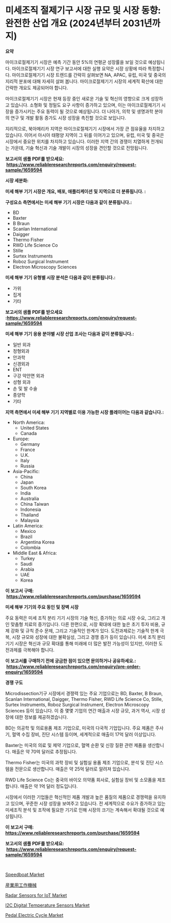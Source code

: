 <p><h1>미세조직 절제기구 시장 규모 및 시장 동향: 완전한 산업 개요 (2024년부터 2031년까지)</h1></p><p><strong>요약</strong></p>
<p><p>마이크로절제기기 시장은 예측 기간 동안 5%의 연평균 성장률을 보일 것으로 예상됩니다. 마이크로절제기기 시장 연구 보고서에 대한 실행 요약은 시장 상황에 따라 특정합니다. 마이크로절제기기 시장 트렌드를 간략히 살펴보면 NA, APAC, 유럽, 미국 및 중국의 지리적 분포에 대해 자세히 살펴 봅니다. 마이크로절제기기 시장의 세계적 확산에 대한 간략한 개요도 제공되어야 합니다.</p><p>마이크로절제기기 시장은 현재 등장 중인 새로운 기술 및 혁신의 영향으로 크게 성장하고 있습니다. 소형화 및 정밀도 요구 사항이 증가하고 있으며, 이는 마이크로절제기기 시장을 증가시키는 주요 동력이 될 것으로 예상됩니다. 더 나아가, 의학 및 생명과학 분야의 연구 및 개발 활동 증가도 시장 성장을 촉진할 것으로 보입니다.</p><p>지리적으로, 북아메리카 지역은 마이크로절제기기 시장에서 가장 큰 점유율을 차지하고 있습니다. 이어서 아시아 태평양 지역이 그 뒤를 이어가고 있으며, 유럽, 미국 및 중국은 시장에서 중요한 위치를 차지하고 있습니다. 이러한 지역 간의 경쟁이 치열하게 전개되는 가운데, 기술 혁신과 기술 개발이 시장의 성장을 견인할 것으로 전망됩니다.</p></p>
<p><strong>보고서의 샘플 PDF를 받으세요: &nbsp;<a href="https://www.reliableresearchreports.com/enquiry/request-sample/1659594">https://www.reliableresearchreports.com/enquiry/request-sample/1659594</a></strong></p>
<p><strong>시장 세분화:</strong></p>
<p><strong> 미세 해부 기기 시장은 개요, 배포, 애플리케이션 및 지역으로 더 분류됩니다. :</strong></p>
<p><strong>구성요소 측면에서는 미세 해부 기기 시장은 다음과 같이 분류됩니다.:</strong></p>
<p><ul><li>BD</li><li>Baxter</li><li>B Braun</li><li>Scanlan International</li><li>Daigger</li><li>Thermo Fisher</li><li>RWD Life Science Co</li><li>Stille</li><li>Surtex Instruments</li><li>Roboz Surgical Instrument</li><li>Electron Microscopy Sciences</li></ul></p>
<p><strong> 미세 해부 기기 유형별 시장 분석은 다음과 같이 분류됩니다.:</strong></p>
<p><ul><li>가위</li><li>집게</li><li>기타</li></ul></p>
<p><strong>보고서의 샘플 PDF를 받으세요 :<a href="https://www.reliableresearchreports.com/enquiry/request-sample/1659594">https://www.reliableresearchreports.com/enquiry/request-sample/1659594</a></strong></p>
<p><strong> 미세 해부 기기 응용 분야별 시장 산업 조사는 다음과 같이 분류됩니다.:</strong></p>
<p><ul><li>일반 외과</li><li>정형외과</li><li>안과학</li><li>신경외과</li><li>ENT</li><li>구강 악안면 외과</li><li>성형 외과</li><li>손 및 발 수술</li><li>종양학</li><li>기타</li></ul></p>
<p><strong>지역 측면에서 미세 해부 기기 지역별로 이용 가능한 시장 플레이어는 다음과 같습니다.:</strong></p>
<p><ul>
    <li>
        North America:
        <ul>
            <li>United States</li>
            <li>Canada</li>
        </ul>
    </li>
    <li>
        Europe:
        <ul>
            <li>Germany</li>
            <li>France</li>
            <li>U.K.</li>
            <li>Italy</li>
            <li>Russia</li>
        </ul>
    </li>
    <li>
        Asia-Pacific:
        <ul>
            <li>China</li>
            <li>Japan</li>
            <li>South Korea</li>
            <li>India</li>
            <li>Australia</li>
            <li>China Taiwan</li>
            <li>Indonesia</li>
            <li>Thailand</li>
            <li>Malaysia</li>
        </ul>
    </li>
    <li>
        Latin America:
        <ul>
            <li>Mexico</li>
            <li>Brazil</li>
            <li>Argentina Korea</li>
            <li>Colombia</li>
        </ul>
    </li>
    <li>
        Middle East & Africa:
        <ul>
            <li>Turkey</li>
            <li>Saudi</li>
            <li>Arabia</li>
            <li>UAE</li>
            <li>Korea</li>
        </ul>
    </li>
    </ul></p>
<p><strong>이 보고서 구매: &nbsp;<a href="https://www.reliableresearchreports.com/purchase/1659594">https://www.reliableresearchreports.com/purchase/1659594</a></strong></p>
<p><strong>미세 해부 기기의 주요 동인 및 장벽 시장</strong></p>
<p><p>주요 동력은 미세 조직 분리 기기 시장의 기술 혁신, 증가하는 의료 시장 수요, 그리고 개인 맞춤형 치료의 증가입니다. 다른 한편으로, 시장 확대에 대한 높은 초기 투자 비용, 규제 강화 및 규칙 준수 문제, 그리고 기술적인 한계가 있다. 도전과제로는 기술적 한계 극복, 시장 규모와 성장에 대한 불확실성, 그리고 경쟁 증가 등이 있습니다. 미세 조직 분리 기기 시장은 혁신과 규모 확대를 통해 미래에 더 많은 발전 가능성이 있지만, 이러한 도전과제를 극복해야 합니다.</p></p>
<p><strong>이 보고서를 구매하기 전에 궁금한 점이 있으면 문의하거나 공유하세요.: &nbsp;<a href="https://www.reliableresearchreports.com/enquiry/pre-order-enquiry/1659594">https://www.reliableresearchreports.com/enquiry/pre-order-enquiry/1659594</a></strong></p>
<p><strong>경쟁 구도</strong></p>
<p><p>Microdissection기구 시장에서 경쟁력 있는 주요 기업으로는 BD, Baxter, B Braun, Scanlan International, Daigger, Thermo Fisher, RWD Life Science Co, Stille, Surtex Instruments, Roboz Surgical Instrument, Electron Microscopy Sciences 등이 있습니다. 이 중 몇몇 기업의 연간 매출과 시장 규모, 과거 역사, 시장 성장에 대한 정보를 제공하겠습니다.</p><p>BD는 의공학 및 의료용품 제조 기업으로, 미국의 다국적 기업입니다. 주요 제품은 주사기, 혈액 수집 장비, 진단 시스템 등이며, 세계적으로 매출이 17억 달러 이상입니다.</p><p>Baxter는 미국의 의료 및 제약 기업으로, 혈액 순환 및 신장 질환 관련 제품을 생산합니다. 매출은 약 70억 달러로 추정됩니다.</p><p>Thermo Fisher는 미국의 과학 장비 및 실험실 용품 제조 기업으로, 분석 및 진단 시스템을 전문으로 생산합니다. 매출은 약 25억 달러로 알려져 있습니다.</p><p>RWD Life Science Co는 중국의 바이오 의약품 회사로, 실험실 장비 및 소모품을 제조합니다. 매출은 약 1억 달러 정도입니다.</p><p>시장에서 이러한 기업들은 혁신적인 제품 개발과 높은 품질의 제품으로 경쟁력을 유지하고 있으며, 꾸준한 시장 성장을 보여주고 있습니다. 전 세계적으로 수요가 증가하고 있는 미세조직 분석 및 조작에 필요한 기기로 인해 시장의 크기는 계속해서 확대될 것으로 예상됩니다.</p></p>
<p><strong>이 보고서 구매: &nbsp; <a href="https://www.reliableresearchreports.com/purchase/1659594">https://www.reliableresearchreports.com/purchase/1659594</a></strong></p>
<p><strong>보고서의 샘플 PDF를 받으세요: &nbsp;<a href="https://www.reliableresearchreports.com/enquiry/request-sample/1659594">https://www.reliableresearchreports.com/enquiry/request-sample/1659594</a></strong><strong></strong></p>
<p>&nbsp;</p>
<p><p><a href="https://issuu.com/reportprime-2/docs/speedboat-market-size-2030.pptx">Speedboat Market</a></p><p><a href="https://github.com/joaejkdzgyljvo6/Market-Research-Report-List-1/blob/main/446346313770.md">産業用工作機械</a></p><p><a href="https://github.com/johnbach50/Market-Research-Report-List-2/blob/main/radar-sensors-for-iot-market.md">Radar Sensors for IoT Market</a></p><p><a href="https://github.com/lylyparadise/Market-Research-Report-List-2/blob/main/i2c-digital-temperature-sensors-market.md">I2C Digital Temperature Sensors Market</a></p><p><a href="https://issuu.com/reportprime-2/docs/pedal-electric-cycle-market-size-2030.pptx">Pedal Electric Cycle Market</a></p></p>